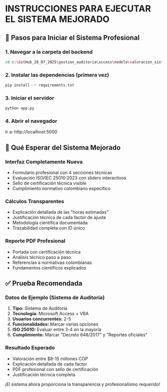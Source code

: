 # INSTRUCCIONES PARA EJECUTAR EL SISTEMA MEJORADO

## 🚀 Pasos para Iniciar el Sistema Profesional

### 1. Navegar a la carpeta del backend
```bash
cd c:\GitHub_28_07_2025\gestion_auditoria\access\modelo\valoracion_sistema\backend
```

### 2. Instalar las dependencias (primera vez)
```bash
pip install -r requirements.txt
```

### 3. Iniciar el servidor
```bash
python app.py
```

### 4. Abrir el navegador
Ir a: http://localhost:5000

## 🎯 Qué Esperar del Sistema Mejorado

### Interfaz Completamente Nueva
- Formulario profesional con 4 secciones técnicas
- Evaluación ISO/IEC 25010:2023 con sliders interactivos
- Sello de certificación técnica visible
- Cumplimiento normativo colombiano específico

### Cálculos Transparentes
- Explicación detallada de las "horas estimadas"
- Justificación técnica de cada factor de ajuste
- Metodología científica documentada
- Trazabilidad completa con ID único

### Reporte PDF Profesional
- Portada con certificación técnica
- Análisis técnico paso a paso
- Referencias a normativas colombianas
- Fundamentos científicos explicados

## ✅ Prueba Recomendada

### Datos de Ejemplo (Sistema de Auditoría)
1. **Tipo:** Sistema de Auditoría
2. **Tecnología:** Microsoft Access + VBA  
3. **Usuarios concurrentes:** 2-5
4. **Funcionalidades:** Marcar varias opciones
5. **ISO 25010:** Evaluar entre 3-4 en la mayoría
6. **Cumplimiento:** Marcar "Decreto 648/2017" y "Reportes oficiales"

### Resultado Esperado
- Valoración entre $8-15 millones COP
- Explicación detallada de cada factor
- PDF profesional con sello de certificación
- Justificación técnica completa

¡El sistema ahora proporciona la transparencia y profesionalismo requerido!
